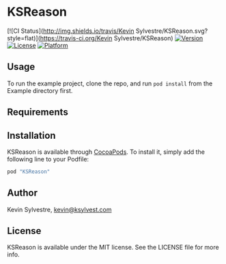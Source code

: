 # KSReason

[![CI Status](http://img.shields.io/travis/Kevin Sylvestre/KSReason.svg?style=flat)](https://travis-ci.org/Kevin Sylvestre/KSReason)
[![Version](https://img.shields.io/cocoapods/v/KSReason.svg?style=flat)](http://cocoapods.org/pods/KSReason)
[![License](https://img.shields.io/cocoapods/l/KSReason.svg?style=flat)](http://cocoapods.org/pods/KSReason)
[![Platform](https://img.shields.io/cocoapods/p/KSReason.svg?style=flat)](http://cocoapods.org/pods/KSReason)

## Usage

To run the example project, clone the repo, and run `pod install` from the Example directory first.

## Requirements

## Installation

KSReason is available through [CocoaPods](http://cocoapods.org). To install
it, simply add the following line to your Podfile:

```ruby
pod "KSReason"
```

## Author

Kevin Sylvestre, kevin@ksylvest.com

## License

KSReason is available under the MIT license. See the LICENSE file for more info.

